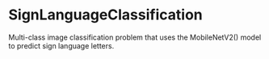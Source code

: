 # SignLanguageClassification
Multi-class image classification problem that uses the MobileNetV2() model to predict sign language letters.
